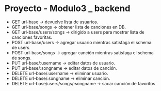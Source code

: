 # Proyecto - Modulo3 _ backend

* GET url-base -> devuelve lista de usuarios.
* GET url-base/songs -> obtener lista de canciones en DB.
* GET url-base/users/songs -> dirigido a users para mostrar lista de canciones favoritas.
* POST url-base/users -> agregar usuario mientras satisfaga el schema de users.
* POST url-base/songs -> agregar canción mientras satisfaga el schema de songs.
* PUT url-base/:username -> editar datos de usuario.
* PUT url-base/:songname -> editar datos de canción.
* DELETE url-base/:username -> eliminar usuario.
* DELETE url-base/:songname -> eliminar canción.
* DELETE url-base/users/songs/:songname -> sacar canción de favoritos.
